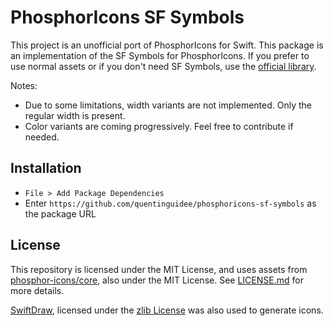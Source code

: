 # PhosphorIcons SF Symbols

This project is an unofficial port of PhosphorIcons for Swift. This package is an implementation of the SF Symbols for PhosphorIcons. If you prefer to use normal assets or if you don't need SF Symbols, use the [official library](https://github.com/phosphor-icons/swift).

Notes:

- Due to some limitations, width variants are not implemented. Only the regular width is present.
- Color variants are coming progressively. Feel free to contribute if needed.

## Installation

- `File > Add Package Dependencies`
- Enter `https://github.com/quentinguidee/phosphoricons-sf-symbols` as the package URL  

## License

This repository is licensed under the MIT License, and uses assets from [phosphor-icons/core](https://github.com/phosphor-icons/core), also under the MIT License. See [LICENSE.md](./LICENSE.md) for more details.

[SwiftDraw](https://github.com/swhitty/SwiftDraw), licensed under the [zlib License](https://github.com/swhitty/SwiftDraw/blob/main/LICENSE.txt) was also used to generate icons.

